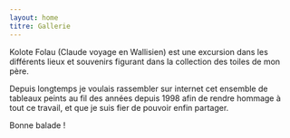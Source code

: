 ```yaml
---
layout: home
titre: Gallerie
---
```


Kolote Folau (Claude voyage en Wallisien) est une excursion dans les différents lieux et souvenirs figurant dans la collection des toiles de mon père. 

Depuis longtemps je voulais rassembler sur internet cet ensemble de tableaux peints au fil des années depuis 1998 afin de rendre hommage à tout ce travail, et que je suis fier de pouvoir enfin partager.

Bonne balade !
